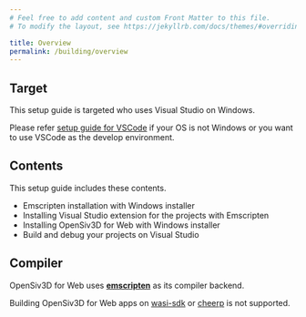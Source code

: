 ```yaml
---
# Feel free to add content and custom Front Matter to this file.
# To modify the layout, see https://jekyllrb.com/docs/themes/#overriding-theme-defaults

title: Overview
permalink: /building/overview
---
```


## Target

This setup guide is targeted who uses Visual Studio on Windows.

Please refer [setup guide for VSCode](/vscode/overview) if your OS is not Windows or you want to use VSCode as the develop environment.

## Contents

This setup guide includes these contents.

- Emscripten installation with Windows installer
- Installing Visual Studio extension for the projects with Emscripten
- Installing OpenSiv3D for Web with Windows installer
- Build and debug your projects on Visual Studio

## Compiler

OpenSiv3D for Web uses [**emscripten**](https://emscripten.org) as its compiler backend.

Building OpenSiv3D for Web apps on [wasi-sdk](https://github.com/WebAssembly/wasi-sdk) or [cheerp](https://leaningtech.com/cheerp/) is not supported.
